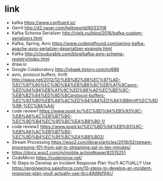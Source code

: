 # link

- kafka https://www.confluent.io/
- Gerrit http://d2.naver.com/helloworld/6033708
- Kafka Schema Serializer http://niels.nu/blog/2016/kafka-custom-serializers.html
- Kafka, Spring, Avro https://www.codenotfound.com/spring-kafka-apache-avro-serializer-deserializer-example.html
- Kafka http://cloudurable.com/blog/kafka-avro-schema-registry/index.html 
- draw.io
- Google Colaboratory http://jybaek.tistory.com/m/686
- avro, protocol buffers, thrift http://sjava.net/2012/12/%EB%B2%88%EC%97%AD-%EC%97%90%EC%9D%B4%EB%B8%8C%EB%A1%9Cavro-%ED%94%84%EB%A1%9C%ED%86%A0%EC%BD%9C-%EB%B2%84%ED%8D%BCprotocol-buffers-%EC%93%B0%EB%A6%AC%ED%94%84%ED%8A%B8thrift%EC%9D%98-%EC%8A%A4/
- code review1 https://www.popit.kr/%EC%BD%94%EB%93%9C-%EB%A6%AC%EB%B7%B0-%EC%9D%B4%EC%95%BC%EA%B8%B0-1/
- code review2 https://www.popit.kr/%EC%BD%94%EB%93%9C-%EB%A6%AC%EB%B7%B0-%EC%9D%B4%EC%95%BC%EA%B8%B02/
- Stream Processing
https://wso2.com/library/articles/2018/02/stream-processing-101-from-sql-to-streaming-sql-in-ten-minutes/
- https://docs.wso2.com/m/mobile.action#page/92515251
- CodeMirror
https://codemirror.net/
- 10 Steps to Develop an Incident Response Plan You’ll ACTUALLY Use https://engineering.salesforce.com/10-steps-to-develop-an-incident-response-plan-youll-actually-use-6cc49d9bf94c/
